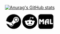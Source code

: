 <link rel="stylesheet" href="https://cdn.jsdelivr.net/gh/devicons/devicon@v2.15.1/devicon.min.css">
<!--
**ebisai/ebisai** is a ✨ _special_ ✨ repository because its `README.md` (this file) appears on your GitHub profile. 
-->
<p align="center">
	<a href="https://github.com/anuraghazra/github-readme-stats/graphs/contributors">
		<img alt="Anurag's GitHub stats" src="https://github-readme-stats.vercel.app/api?username=aejunior&show_icons=true&theme=transparent" />
	</a>
</p>

<p align="center">
	<i class="devicon-javascript-plain "></i>
	<i class="devicon-typescript-plain "></i>
	<i class="devicon-csharp-plain "></i>
	<i class="devicon-python-plain "></i>
	<i class="devicon-css3-plain "></i>
	<i class="devicon-docker-plain "></i>
	<i class="devicon-git-plain "></i>
	<i class="devicon-nodejs-plain "></i>
	<i class="devicon-react-original "></i>
</p>
          

<!-- | Ability | Skill |
|---|---|
| Front-end | 0% |
| Back-end | -1% |
<div style="text-align: center">
</br>
</br>
<i>What i'm doin'? Nothing.</i> -->
<p align="center">
	<a href="http://steamcommunity.com/profiles/76561198345788634"><img src="./src/img/steam.svg" height="48" width="48" ></a>
	<a href="https://www.reddit.com/user/ilovetravestis/"><img src="./src/img/reddit.svg" height="48" width="48"></a>
	<a href="https://myanimelist.net/profile/nanalism"><img src="./src/img/myanimelist.svg" height="48" width="48" ></a>
</p>
